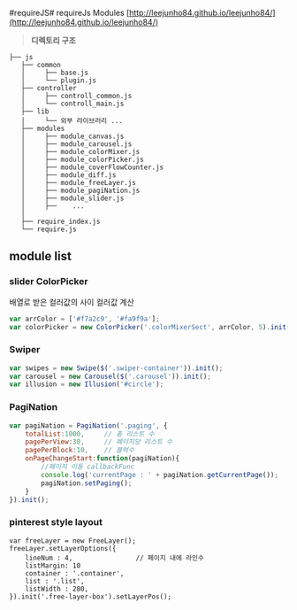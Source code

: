 #requireJS#
requireJs Modules [http://leejunho84.github.io/leejunho84/](http://leejunho84.github.io/leejunho84/)

> **디렉토리 구조**
```
├── js
   ├── common
   │     ├── base.js
   │     └── plugin.js
   ├── controller
   │     ├── controll_common.js
   │     └── controll_main.js
   ├── lib
   │     └── 외부 라이브러리 ...
   ├── modules
   │     ├── module_canvas.js
   │     ├── module_carousel.js
   │     ├── module_colorMixer.js
   │     ├── module_colorPicker.js
   │     ├── module_coverFlowCounter.js
   │     ├── module_diff.js
   │     ├── module_freeLayer.js
   │     ├── module_pagiNation.js
   │     ├── module_slider.js
   │     ├──    ...
   │
   ├── require_index.js
   └── require.js

```


## module list

### slider ColorPicker
배열로 받은 컬러값의 사이 컬러값 계산

```javascript
var arrColor = ['#f7a2c9', '#fa9f9a'];
var colorPicker = new ColorPicker('.colorMixerSect', arrColor, 5).init().addSlider();
```


### Swiper

```javascript
var swipes = new Swipe($('.swiper-container')).init();
var carousel = new Carousel($('.carousel')).init();
var illusion = new Illusion('#circle');
```


### PagiNation

```javascript
var pagiNation = PagiNation('.paging', {
    totalList:1000,     // 총 리스트 수
    pagePerView:30,     // 페이지당 리스트 수
    pagePerBlock:10,    // 블럭수 
    onPageChangeStart:function(pagiNation){
        //페이지 이동 callbackFunc
        console.log('currentPage : ' + pagiNation.getCurrentPage());
        pagiNation.setPaging();
    }
}).init();
```


### pinterest style layout

```javasciprt
var freeLayer = new FreeLayer();
freeLayer.setLayerOptions({
    lineNum : 4,                // 페이지 내에 라인수
    listMargin: 10
    container : '.container',
    list : '.list',
    listWidth : 280,
}).init('.free-layer-box').setLayerPos();
```
